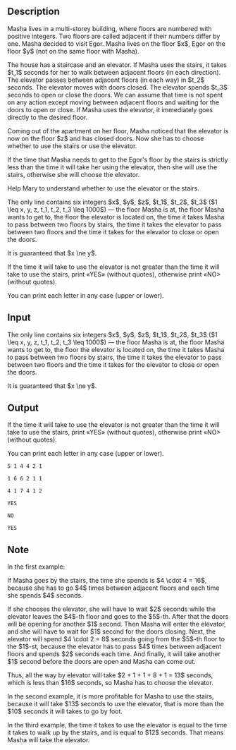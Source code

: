 ## Description

<div><p>Masha lives in a multi-storey building, where floors are numbered with positive integers. Two floors are called adjacent if their numbers differ by one. Masha decided to visit Egor. Masha lives on the floor $x$, Egor on the floor $y$ (not on the same floor with Masha).</p><p>The house has a staircase and an elevator. If Masha uses the stairs, it takes $t_1$ seconds for her to walk between adjacent floors (in each direction). The elevator passes between adjacent floors (in each way) in $t_2$ seconds. The elevator moves with doors closed. The elevator spends $t_3$ seconds to open or close the doors. We can assume that time is not spent on any action except moving between adjacent floors and waiting for the doors to open or close. If Masha uses the elevator, it immediately goes directly to the desired floor.</p><p>Coming out of the apartment on her floor, Masha noticed that the elevator is now on the floor $z$ and has closed doors. Now she has to choose whether to use the stairs or use the elevator. </p><p>If the time that Masha needs to get to the Egor's floor by the stairs is <span class="tex-font-style-bf">strictly</span> less than the time it will take her using the elevator, then she will use the stairs, otherwise she will choose the elevator.</p><p>Help Mary to understand whether to use the elevator or the stairs.</p></div><div class="input-specification"><p>The only line contains six integers $x$, $y$, $z$, $t_1$, $t_2$, $t_3$ ($1 \leq x, y, z, t_1, t_2, t_3 \leq 1000$)&nbsp;— the floor Masha is at, the floor Masha wants to get to, the floor the elevator is located on, the time it takes Masha to pass between two floors by stairs, the time it takes the elevator to pass between two floors and the time it takes for the elevator to close or open the doors.</p><p>It is guaranteed that $x \ne y$.</p></div><div class="output-specification"><p>If the time it will take to use the elevator is <span class="tex-font-style-bf">not greater</span> than the time it will take to use the stairs, print «<span class="tex-font-style-tt">YES</span>» (without quotes), otherwise print «<span class="tex-font-style-tt">NO</span>&gt; (without quotes).</p><p>You can print each letter in any case (upper or lower).</p></div>

## Input

<p>The only line contains six integers $x$, $y$, $z$, $t_1$, $t_2$, $t_3$ ($1 \leq x, y, z, t_1, t_2, t_3 \leq 1000$)&nbsp;— the floor Masha is at, the floor Masha wants to get to, the floor the elevator is located on, the time it takes Masha to pass between two floors by stairs, the time it takes the elevator to pass between two floors and the time it takes for the elevator to close or open the doors.</p><p>It is guaranteed that $x \ne y$.</p>

## Output

<p>If the time it will take to use the elevator is <span class="tex-font-style-bf">not greater</span> than the time it will take to use the stairs, print «<span class="tex-font-style-tt">YES</span>» (without quotes), otherwise print «<span class="tex-font-style-tt">NO</span>&gt; (without quotes).</p><p>You can print each letter in any case (upper or lower).</p>





```input1
5 1 4 4 2 1

```




```input2
1 6 6 2 1 1

```




```input3
4 1 7 4 1 2

```




```output1
YES
```




```output2
NO
```




```output3
YES
```



## Note

<p>In the first example:</p><p>If Masha goes by the stairs, the time she spends is $4 \cdot 4 = 16$, because she has to go $4$ times between adjacent floors and each time she spends $4$ seconds. </p><p>If she chooses the elevator, she will have to wait $2$ seconds while the elevator leaves the $4$-th floor and goes to the $5$-th. After that the doors will be opening for another $1$ second. Then Masha will enter the elevator, and she will have to wait for $1$ second for the doors closing. Next, the elevator will spend $4 \cdot 2 = 8$ seconds going from the $5$-th floor to the $1$-st, because the elevator has to pass $4$ times between adjacent floors and spends $2$ seconds each time. And finally, it will take another $1$ second before the doors are open and Masha can come out. </p><p>Thus, all the way by elevator will take $2 + 1 + 1 + 8 + 1 = 13$ seconds, which is less than $16$ seconds, so Masha has to choose the elevator.</p><p>In the second example, it is more profitable for Masha to use the stairs, because it will take $13$ seconds to use the elevator, that is more than the $10$ seconds it will takes to go by foot.</p><p>In the third example, the time it takes to use the elevator is equal to the time it takes to walk up by the stairs, and is equal to $12$ seconds. That means Masha will take the elevator.</p>
